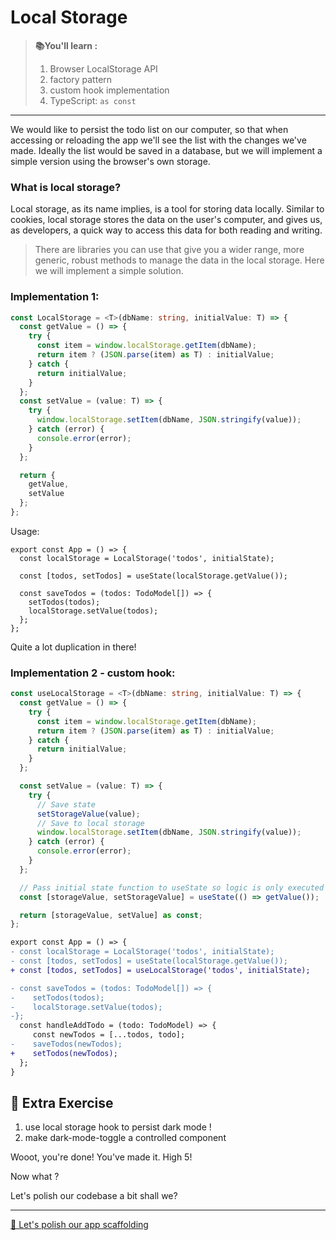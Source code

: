 # Local Storage

> **📚You'll learn :**
>
> 1. Browser LocalStorage API
> 1. factory pattern
> 1. custom hook implementation
> 1. TypeScript: `as const`

---

We would like to persist the todo list on our computer, so that when accessing or reloading the app we'll see the list with the changes we've made. Ideally the list would be saved in a database, but we will implement a simple version using the browser's own storage.

### What is local storage?

Local storage, as its name implies, is a tool for storing data locally. Similar to cookies, local storage stores the data on the user's computer, and gives us, as developers, a quick way to access this data for both reading and writing.

> There are libraries you can use that give you a wider range, more generic, robust methods to manage the data in the local storage. Here we will implement a simple solution.

### Implementation 1:

```ts
const LocalStorage = <T>(dbName: string, initialValue: T) => {
  const getValue = () => {
    try {
      const item = window.localStorage.getItem(dbName);
      return item ? (JSON.parse(item) as T) : initialValue;
    } catch {
      return initialValue;
    }
  };
  const setValue = (value: T) => {
    try {
      window.localStorage.setItem(dbName, JSON.stringify(value));
    } catch (error) {
      console.error(error);
    }
  };

  return {
    getValue,
    setValue
  };
};
```

Usage:

```tsx
export const App = () => {
  const localStorage = LocalStorage('todos', initialState);

  const [todos, setTodos] = useState(localStorage.getValue());

  const saveTodos = (todos: TodoModel[]) => {
    setTodos(todos);
    localStorage.setValue(todos);
  };
};
```

Quite a lot duplication in there!

### Implementation 2 - custom hook:

```ts
const useLocalStorage = <T>(dbName: string, initialValue: T) => {
  const getValue = () => {
    try {
      const item = window.localStorage.getItem(dbName);
      return item ? (JSON.parse(item) as T) : initialValue;
    } catch {
      return initialValue;
    }
  };

  const setValue = (value: T) => {
    try {
      // Save state
      setStorageValue(value);
      // Save to local storage
      window.localStorage.setItem(dbName, JSON.stringify(value));
    } catch (error) {
      console.error(error);
    }
  };

  // Pass initial state function to useState so logic is only executed once
  const [storageValue, setStorageValue] = useState(() => getValue());

  return [storageValue, setValue] as const;
};
```

```diff
export const App = () => {
- const localStorage = LocalStorage('todos', initialState);
- const [todos, setTodos] = useState(localStorage.getValue());
+ const [todos, setTodos] = useLocalStorage('todos', initialState);

- const saveTodos = (todos: TodoModel[]) => {
-    setTodos(todos);
-    localStorage.setValue(todos);
-};
  const handleAddTodo = (todo: TodoModel) => {
     const newTodos = [...todos, todo];
-    saveTodos(newTodos);
+    setTodos(newTodos);
  };
}
```

## 🤖 Extra Exercise

1. use local storage hook to persist dark mode !
1. make dark-mode-toggle a controlled component

Wooot, you're done! You've made it. High 5!

Now what ?

Let's polish our codebase a bit shall we?

---

[🚀 Let's polish our app scaffolding](./12-refactor-scaffolding.md)
